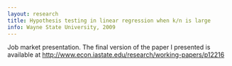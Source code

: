 ```yaml
---
layout: research
title: Hypothesis testing in linear regression when k/n is large
info: Wayne State University, 2009
---
```

Job market presentation.  The final version of the paper I presented is available at
<http://www.econ.iastate.edu/research/working-papers/p12216>


